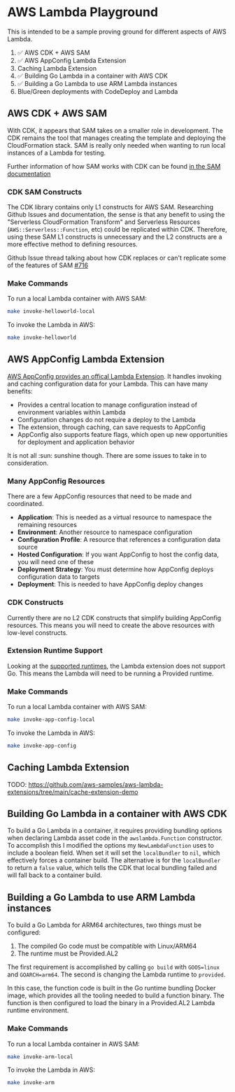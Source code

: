 # AWS Lambda Playground

This is intended to be a sample proving ground for different aspects of AWS Lambda.

1. :white_check_mark: AWS CDK + AWS SAM
1. :white_check_mark: AWS AppConfig Lambda Extension
1. Caching Lambda Extension
1. :white_check_mark: Building Go Lambda in a container with AWS CDK
1. :white_check_mark: Building a Go Lambda to use ARM Lambda instances
1. Blue/Green deployments with CodeDeploy and Lambda

## AWS CDK + AWS SAM

With CDK, it appears that SAM takes on a smaller role in development.  The CDK remains the tool that manages creating the template and deploying the CloudFormation stack.  SAM is really only needed when wanting to run local instances of a Lambda for testing.

Further information of how SAM works with CDK can be found [in the SAM documentation](https://docs.aws.amazon.com/serverless-application-model/latest/developerguide/serverless-cdk.html)

### CDK SAM Constructs

The CDK library contains only L1 constructs for AWS SAM.  Researching Github Issues and documentation, the sense is that any benefit to using the "Serverless CloudFormation Transform" and Serverless Resources (`AWS::Serverless::Function`, etc) could be replicated within CDK.  Therefore, using these SAM L1 constructs is unnecessary and the L2 constructs are a more effective method to defining resources.

Github Issue thread talking about how CDK replaces or can't replicate some of the features of SAM [#716](https://github.com/aws/aws-cdk/issues/716)

### Make Commands

To run a local Lambda container with AWS SAM:

```bash
make invoke-helloworld-local
```

To invoke the Lambda in AWS:

```bash
make invoke-helloworld
```

## AWS AppConfig Lambda Extension

[AWS AppConfig provides an offical Lambda Extension](https://docs.aws.amazon.com/appconfig/latest/userguide/appconfig-integration-lambda-extensions.html).  It handles invoking and caching configuration data for your Lambda.  This can have many benefits:

- Provides a central location to manage configuration instead of environment variables within Lambda
- Configuration changes do not require a deploy to the Lambda
- The extension, through caching, can save requests to AppConfig
- AppConfig also supports feature flags, which open up new opportunities for deployment and application behavior

It is not all :sun: sunshine though.  There are some issues to take in to consideration.

### Many AppConfig Resources

There are a few AppConfig resources that need to be made and coordinated.

- **Application**: This is needed as a virtual resource to namespace the remaining resources
- **Environment**: Another resource to namespace configuration
- **Configuration Profile**: A resource that references a configuration data source
- **Hosted Configuration**: If you want AppConfig to host the config data, you will need one of these
- **Deployment Strategy**: You must determine how AppConfig deploys configuration data to targets
- **Deployment**: This is needed to have AppConfig deploy changes

### CDK Constructs

Currently there are no L2 CDK constructs that simplify building AppConfig resources.  This means you will need to create the above resources with low-level constructs.

### Extension Runtime Support

Looking at the [supported runtimes](https://docs.aws.amazon.com/appconfig/latest/userguide/appconfig-integration-lambda-extensions.html#appconfig-integration-lambda-extensions-runtimes), the Lambda extension does not support Go.  This means the Lambda will need to be running a Provided runtime.

### Make Commands

To run a local Lambda container with AWS SAM:

```bash
make invoke-app-config-local
```

To invoke the Lambda in AWS:

```bash
make invoke-app-config
```

## Caching Lambda Extension

TODO: https://github.com/aws-samples/aws-lambda-extensions/tree/main/cache-extension-demo

## Building Go Lambda in a container with AWS CDK

To build a Go Lambda in a container, it requires providing bundling options when declaring Lambda asset code in the `awslambda.Function` constructor.
To accomplish this I modified the options my `NewLambdaFunction` uses to include a boolean field.  When set it will set the `localBundler` to `nil`, which effectively forces a container build.
The alternative is for the `localBundler` to return a `false` value, which tells the CDK that local bundling failed and will fall back to a container build.

## Building a Go Lambda to use ARM Lambda instances

To build a Go Lambda for ARM64 architectures, two things must be configured:

1. The compiled Go code must be compatible with Linux/ARM64
1. The runtime must be Provided.AL2

The first requirement is accomplished by calling `go build` with `GOOS=linux` and `GOARCH=arm64`.
The second is changing the Lambda runtime to `provided`.

In this case, the function code is built in the Go runtime bundling Docker image, which provides all the tooling needed to build a function binary.
The function is then configured to load the binary in a Provided.AL2 Lambda runtime environment.

### Make Commands

To run a local Lambda container in AWS SAM:

```bash
make invoke-arm-local
```

To invoke the Lambda in AWS:

```bash
make invoke-arm
```
